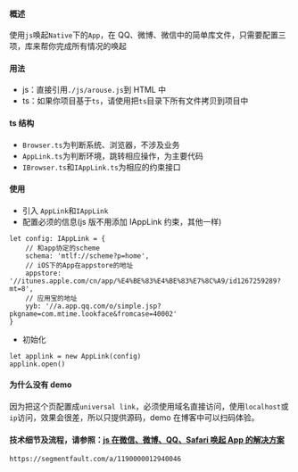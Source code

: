 #### 概述

使用`js`唤起`Native`下的`App`，在 QQ、微博、微信中的简单库文件，只需要配置三项，库来帮你完成所有情况的唤起

#### 用法

* js：直接引用`./js/arouse.js`到 HTML 中
* ts：如果你项目基于`ts`，请使用把`ts`目录下所有文件拷贝到项目中

#### ts 结构

* `Browser.ts`为判断系统、浏览器，不涉及业务
* `AppLink.ts`为判断环境，跳转相应操作，为主要代码
* `IBrowser.ts`和`IAppLink.ts`为相应的约束接口

#### 使用

* 引入 `AppLink`和`IAppLink`
* 配置必须的信息(js 版不用添加 IAppLink 约束，其他一样)

```
let config: IAppLink = {
    // 和app协定的scheme
    schema: 'mtlf://scheme?p=home',
    // iOS下的App在appstore的地址
    appstore: '//itunes.apple.com/cn/app/%E4%BE%83%E4%BE%83%E7%8C%A9/id1267259289?mt=8',
    // 应用宝的地址
    yyb: '//a.app.qq.com/o/simple.jsp?pkgname=com.mtime.lookface&fromcase=40002'
}
```

* 初始化

```
let applink = new AppLink(config)
applink.open()
```

#### 为什么没有 demo

因为把这个页配置成`universal link`，必须使用域名直接访问，使用`localhost`或`ip`访问，效果会很差，所以只提供源码，demo 在博客中可以扫码体验。

#### 技术细节及流程，请参照：[js 在微信、微博、QQ、Safari 唤起 App 的解决方案][1]

```
https://segmentfault.com/a/1190000012940046
```

[1]: https://segmentfault.com/a/1190000012940046
